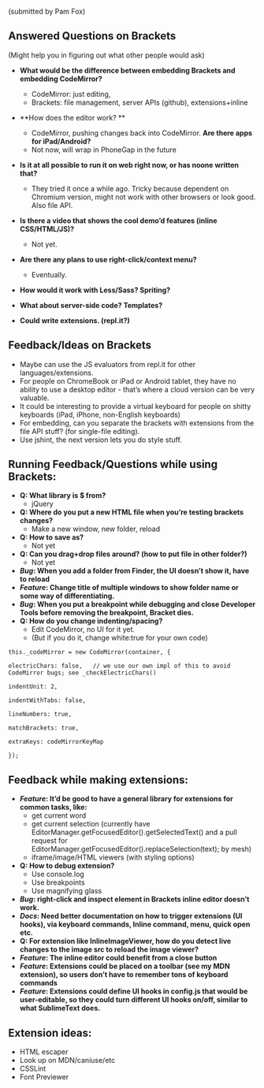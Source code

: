 (submitted by Pam Fox)
## Answered Questions on Brackets

(Might help you in figuring out what other people would ask)
* **What would be the difference between embedding Brackets and embedding CodeMirror?**
    * CodeMirror: just editing,
    * Brackets: file management, server APIs (github), extensions+inline

* **How does the editor work? **
    * CodeMirror, pushing changes back into CodeMirror.
**Are there apps for iPad/Android?**
    * Not now, will wrap in PhoneGap in the future
* **Is it at all possible to run it on web right now, or has noone written that?**
    * They tried it once a while ago. Tricky because dependent on Chromium version, might not work with other browsers or look good. Also file API.
* **Is there a video that shows the cool demo’d features (inline CSS/HTML/JS)?** 
    * Not yet.
* **Are there any plans to use right-click/context menu?**
    * Eventually.
* **How would it work with Less/Sass? Spriting?**
* **What about server-side code? Templates?**
* **Could write extensions. (repl.it?)**


## Feedback/Ideas on Brackets

* Maybe can use the JS evaluators from repl.it for other languages/extensions.
* For people on ChromeBook or iPad or Android tablet, they have no ability to use a desktop editor - that’s where a cloud version can be very valuable.
* It could be interesting to provide a virtual keyboard for people on shitty keyboards (iPad, iPhone, non-English keyboards)
* For embedding, can you separate the brackets with extensions from the file API stuff? (for single-file editing).
* Use jshint, the next version lets you do style stuff.

## Running Feedback/Questions while using Brackets:

* **Q: What library is $ from?**
    * jQuery
* **Q: Where do you put a new HTML file when you’re testing brackets changes?**
    * Make a new window, new folder, reload
* **Q: How to save as?**
    * Not yet
* **Q: Can you drag+drop files around? (how to put file in other folder?)**
    * Not yet
* **_Bug_: When you add a folder from Finder, the UI doesn’t show it, have to reload**
* **_Feature_: Change title of multiple windows to show folder name or some way of differentiating.**
* **_Bug_: When you put a breakpoint while debugging and close Developer Tools before removing the breakpoint, Bracket dies.**
* **Q: How do you change indenting/spacing?** 
    * Edit CodeMirror, no UI for it yet.
    * (But if you do it, change white:true for your own code)

``this._codeMirror = new CodeMirror(container, {``

``electricChars: false,   // we use our own impl of this to avoid CodeMirror bugs; see _checkElectricChars()``

``indentUnit: 2,``

``indentWithTabs: false,``

``lineNumbers: true,``

``matchBrackets: true,``

``extraKeys: codeMirrorKeyMap``

``});``

## Feedback while making extensions:

* **_Feature_: It’d be good to have a general library for extensions for common tasks, like:**
    * get current word
    * get current selection (currently have EditorManager.getFocusedEditor().getSelectedText() and a pull request for EditorManager.getFocusedEditor().replaceSelection(text); by mesh)
    * iframe/image/HTML viewers (with styling options)
* **Q: How to debug extension?**
    * Use console.log
    * Use breakpoints
    * Use magnifying glass
* **_Bug_: right-click and inspect element in Brackets inline editor doesn’t work.**
* **_Docs_: Need better documentation on how to trigger extensions (UI hooks), via keyboard commands, Inline command, menu, quick open etc.**
* **Q: For extension like InlineImageViewer, how do you detect live changes to the image src to reload the image viewer?**
* **_Feature_: The inline editor could benefit from a close button**
* **_Feature_: Extensions could be placed on a toolbar (see my MDN extension), so users don’t have to remember tons of keyboard commands**
* **_Feature_: Extensions could define UI hooks in config.js that would be user-editable, so they could turn different UI hooks on/off, similar to what SublimeText does.**

## Extension ideas:
* HTML escaper
* Look up on MDN/caniuse/etc
* CSSLint
* Font Previewer